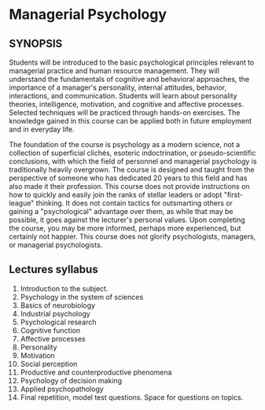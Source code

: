 # Managerial Psychology

## SYNOPSIS

Students will be introduced to the basic psychological principles relevant to managerial practice and human resource management. They will understand the fundamentals of cognitive and behavioral approaches, the importance of a manager's personality, internal attitudes, behavior, interactions, and communication. Students will learn about personality theories, intelligence, motivation, and cognitive and affective processes. Selected techniques will be practiced through hands-on exercises. The knowledge gained in this course can be applied both in future employment and in everyday life.

The foundation of the course is psychology as a modern science, not a collection of superficial clichés, esoteric indoctrination, or pseudo-scientific conclusions, with which the field of personnel and managerial psychology is traditionally heavily overgrown. The course is designed and taught from the perspective of someone who has dedicated 20 years to this field and has also made it their profession. This course does not provide instructions on how to quickly and easily join the ranks of stellar leaders or adopt "first-league" thinking. It does not contain tactics for outsmarting others or gaining a "psychological" advantage over them, as while that may be possible, it goes against the lecturer's personal values. Upon completing the course, you may be more informed, perhaps more experienced, but certainly not happier. This course does not glorify psychologists, managers, or managerial psychologists.

## Lectures syllabus
1. Introduction to the subject.
2. Psychology in the system of sciences
3. Basics of neurobiology
4. Industrial psychology
5. Psychological research
6. Cognitive function
7. Affective processes
8. Personality
9. Motivation
10. Social perception
11. Productive and counterproductive phenomena
12. Psychology of decision making
13. Applied psychopathology
14. Final repetition, model test questions. Space for questions on topics.